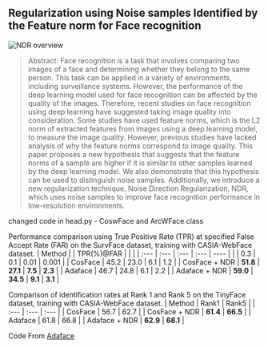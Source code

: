 ## Regularization using Noise samples Identified by the Feature norm for Face recognition

![NDR overview](https://github.com/randfo42/NDR-FACE/blob/main/NDR%20overview.png)


> Abstract: Face recognition is a task that involves comparing two images of a face and determining whether they belong to the same person. This task can be applied in a variety of environments, including surveillance systems. However, the performance of the deep learning model used for face recognition can be affected by the quality of the images. Therefore, recent studies on face recognition using deep learning have suggested taking image quality into consideration. Some studies have used feature norms, which is the L2 norm of extracted features from images using a deep learning model, to measure the image quality. However, previous studies have lacked analysis of why the feature norms correspond to image quality. This paper proposes a new hypothesis that suggests that the feature norms of a sample are higher if it is similar to other samples learned by the deep learning model. We also demonstrate that this hypothesis can be used to distinguish noise samples.  Additionally, we introduce a new regularization technique, Noise Direction Regularization, NDR, which uses noise samples to improve face recognition performance in low-resolution environments.
>

changed code in head.py - CoswFace and ArcWFace class


Performance comparison using True Positive Rate (TPR) at specified False Accept Rate (FAR) on the SurvFace dataset, training with CASIA-WebFace dataset.
| Method |  | TPR(%)@FAR |  |  |
| :--- | :--- | :--- | :--- | ---- |
|  | 0.3 | 0.1 | 0.01 | 0.001 |
| CosFace | 45.2 | 23.0 | 6.1 | 1.2 |
| CosFace + NDR | **51.8** | **27.1** | **7.5** | **2.3** |
| Adaface | 46.7 | 24.8 | 6.1 | 2.2 |
| Adaface + NDR | **59.0** | **34.5** | **9.1** | **3.1** |


Comparison of identification rates at Rank 1 and Rank 5 on the TinyFace dataset, training with CASIA-WebFace dataset.
| Method | Rank1 | Rank5 |
| :--- | :--- | :--- |
| CosFace | 56.7 | 62.7 |
| CosFace + NDR | **61.4** | **66.5** |
| Adaface | 61.8 | 66.8 |
| Adaface + NDR | **62.9** | **68.1** |



Code From [Adaface](https://github.com/mk-minchul/AdaFace)

